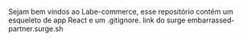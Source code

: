 Sejam bem vindos ao Labe-commerce, esse repositório contém um esqueleto de app React e um .gitignore.
link do surge embarrassed-partner.surge.sh
